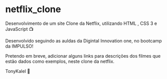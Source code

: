 # netflix_clone
Desenvolvimento de um site Clone da Netflix, utilizando HTML , CSS 3 e JavaScript 📺

Desenvolvido seguindo as auldas da Digintal Innovation one, no bootcamp da IMPULSO!

Pretendo em breve, adicionar alguns links para descrições dos filmes que estão dados como exemplos, neste clone da netflix. 


TonyKalel 👋
